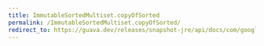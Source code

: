```yaml
---
title: ImmutableSortedMultiset.copyOfSorted
permalink: /ImmutableSortedMultiset.copyOfSorted/
redirect_to: https://guava.dev/releases/snapshot-jre/api/docs/com/google/common/collect/ImmutableSortedMultiset.html#copyOfSorted-com.google.common.collect.SortedMultiset-
---
```

